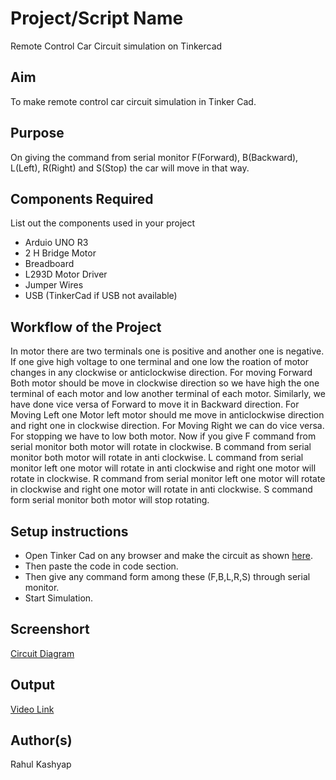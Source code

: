 # Project/Script Name
Remote Control Car Circuit simulation on Tinkercad

## Aim

To make remote control car circuit simulation in Tinker Cad.


## Purpose

On giving the command from serial monitor F(Forward), B(Backward), L(Left), R(Right) and S(Stop) the car will move in that way.


## Components Required

List out the components used in your project
* Arduio UNO R3
* 2 H Bridge Motor
* Breadboard
* L293D Motor Driver
* Jumper Wires
* USB (TinkerCad if USB not available)

## Workflow of the Project
In motor there are two terminals one is positive and another one is negative.
If one give high voltage to one terminal and one low the roation of motor changes in any clockwise or anticlockwise direction.
For moving Forward Both motor should be move in clockwise direction so we have high the one terminal of each motor and low another terminal of each motor.
Similarly, we have done vice versa of Forward to move it in Backward direction.
For Moving Left one Motor left motor should me move in anticlockwise direction and right one in clockwise direction.
For Moving Right we can do vice versa.
For stopping we have to low both motor.
Now if you give F command from serial monitor both motor will rotate in clockwise.
B command from serial monitor both motor will rotate in anti clockwise.
L command from serial monitor left one motor will rotate in anti clockwise and right one motor will rotate in clockwise.
R command from serial monitor left one motor will rotate in clockwise and right one motor will rotate in anti clockwise.
S command form serial monitor both motor will stop rotating.


## Setup instructions

* Open Tinker Cad on any browser and make the circuit as shown [here](https://github.com/rk18venom/IoT-Spot/blob/RC_car_circuit/Arduino/RC%20car%20circuit/Images/RC_car_circuit_image.png).
* Then paste the code in code section.
* Then give any command form among these (F,B,L,R,S) through serial monitor.
* Start Simulation.

## Screenshort
[Circuit Diagram](https://github.com/rk18venom/IoT-Spot/blob/RC_car_circuit/Arduino/RC%20car%20circuit/Images/RC_car_circuit_image.png)

## Output

[Video Link](https://github.com/rk18venom/IoT-Spot/blob/RC_car_circuit/Arduino/RC%20car%20circuit/Video/2022_03_01_151325.mp4)

## Author(s)

Rahul Kashyap

